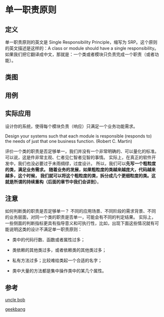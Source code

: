 
# 单一职责原则

## 定义

单一职责原则的英文是 Single Responsibility Principle，缩写为 SRP。这个原则的英文描述是这样的：A class or 
module should have a single responsibility。如果我们把它翻译成中文，那就是：一个类或者模块只负责完成一个职责（或者功能）。

## 类图

## 用例

## 实际应用

设计你的系统，使得每个模块负责（响应）只满足一个业务功能需求。

Design your systems such that each module is responsible (responds to) the needs of just that one business function. (Robert C. Martin)

评价一个类的职责是否足够单一，我们并没有一个非常明确的、可以量化的标准。
可以说，这是件非常主观、仁者见仁智者见智的事情。
实际上，在真正的软件开发中，我们也没必要过于未雨绸缪，过度设计。
所以，我们可以**先写一个粗粒度的类，满足业务需求。
随着业务的发展，如果粗粒度的类越来越庞大，代码越来越多，这个时候，
我们就可以将这个粗粒度的类，拆分成几个更细粒度的类。这就是所谓的持续重构（后面的章节中我们会讲到）**。

## 注意

如何判断类的职责是否足够单一？
不同的应用场景、不同阶段的需求背景、不同的业务层面，对同一个类的职责是否单一，可能会有不同的判定结果。
实际上，一些侧面的判断指标更具有指导意义和可执行性，比如，出现下面这些情况就有可能说明这类的设计不满足单一职责原则：

- 类中的代码行数、函数或者属性过多；

- 类依赖的其他类过多，或者依赖类的其他类过多；

- 私有方法过多；比较难给类起一个合适的名字；

- 类中大量的方法都是集中操作类中的某几个属性。

## 参考

[uncle bob](https://blog.cleancoder.com/uncle-bob/2014/05/08/SingleReponsibilityPrinciple.html)

[geekbang](https://time.geekbang.org/column/article/171771)